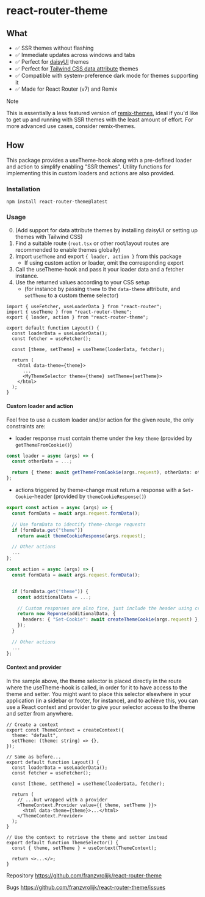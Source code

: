 # react-router-theme

## What

- ✅ SSR themes without flashing
- ✅ Immediate updates across windows and tabs
- ✅ Perfect for [daisyUI](https://daisyui.com/) themes
- ✅ Perfect for [Tailwind CSS data attribute](https://tailwindcss.com/docs/dark-mode#using-a-data-attribute) themes
- ✅ Compatible with system-preference dark mode for themes supporting it
- ✅ Made for React Router (v7) and Remix

> [!NOTE]
> This is essentially a less featured version of [remix-themes](https://www.npmjs.com/package/remix-themes), ideal if you'd like to get up and running with SSR themes with the least amount of effort. For more advanced use cases, consider remix-themes.

## How

This package provides a useTheme-hook along with a pre-defined loader and action to simplify enabling "SSR themes". Utility functions for implementing this in custom loaders and actions are also provided.

### Installation

`npm install react-router-theme@latest`

### Usage

0. (Add support for data attribute themes by installing daisyUI or setting up themes with Tailwind CSS)
1. Find a suitable route (`root.tsx` or other root/layout routes are recommended to enable themes globally)
2. Import `useTheme` and export `{ loader, action }` from this package
   - If using custom action or loader, omit the corresponding export
3. Call the useTheme-hook and pass it your loader data and a fetcher instance.
4. Use the returned values according to your CSS setup
   - (for instance by passing `theme` to the `data-theme` attribute, and `setTheme` to a custom theme selector)

```tsx
import { useFetcher, useLoaderData } from "react-router";
import { useTheme } from "react-router-theme";
export { loader, action } from "react-router-theme";

export default function Layout() {
  const loaderData = useLoaderData();
  const fetcher = useFetcher();

  const [theme, setTheme] = useTheme(loaderData, fetcher);

  return (
    <html data-theme={theme}>
      ...
      <MyThemeSelector theme={theme} setTheme={setTheme}>
    </html>
  );
}
```

#### Custom loader and action

Feel free to use a custom loader and/or action for the given route, the only constraints are:

- loader response must contain theme under the key `theme` (provided by `getThemeFromCookie()`)

```ts
const loader = async (args) => {
  const otherData = ...;

  return { theme: await getThemeFromCookie(args.request), otherData: otherData };
};
```

- actions triggered by theme-change must return a response with a `Set-Cookie`-header (provided by `themeCookieResponse()`)

```ts
export const action = async (args) => {
  const formData = await args.request.formData();

  // Use formData to identify theme-change requests
  if (formData.get("theme"))
    return await themeCookieResponse(args.request);

  // Other actions
  ...
};
```

```ts
const action = async (args) => {
  const formData = await args.request.formData();


  if (formData.get("theme")) {
    const additionalData = ...;

    // Custom responses are also fine, just include the header using createThemeCookie
    return new Reponse(additionalData, {
      headers: { "Set-Cookie": await createThemeCookie(args.request) },
    });
  }

  // Other actions
  ...
};
```

#### Context and provider

In the sample above, the theme selector is placed directly in the route where the useTheme-hook is called, in order for it to have access to the theme and setter. You might want to place this selector elsewhere in your application (in a sidebar or footer, for instance), and to achieve this, you can use a React context and provider to give your selector access to the theme and setter from anywhere.

```tsx
// Create a context
export const ThemeContext = createContext({
  theme: "default",
  setTheme: (theme: string) => {},
});
```

```tsx
// Same as before...
export default function Layout() {
  const loaderData = useLoaderData();
  const fetcher = useFetcher();

  const [theme, setTheme] = useTheme(loaderData, fetcher);

  return (
    // ...but wrapped with a provider
    <ThemeContext.Provider value={{ theme, setTheme }}>
      <html data-theme={theme}>...</html>
    </ThemeContext.Provider>
  );
}
```

```tsx
// Use the context to retrieve the theme and setter instead
export default function ThemeSelector() {
  const { theme, setTheme } = useContext(ThemeContext);

  return <>...</>;
}
```

Repository
https://github.com/franzvrolijk/react-router-theme

Bugs
https://github.com/franzvrolijk/react-router-theme/issues
